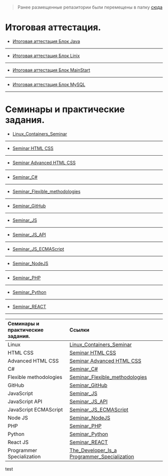 
 > Ранее размещенные репазитории были перемещены в папку [сюда](./Other_works_and_projects/)



# Итоговая аттестация.

- [Итоговая аттестация Блок Java](./Final_control_work_on_the_java_block/)
---
- [Итоговая аттестация Блок Linix](./Final_control_work_on_the_linux_block/)
---
- [Итоговая аттестация Блок MainStart](./Final_control_work_on_the_main_block/)
---
- [Итоговая аттестация Блок MySQL](./Final_control_work_on_the_MySQL_block/)
---
# Семинары и практические задания.

- [Linux_Containers_Seminar](./Linux_Containers_Seminar/)
---
- [Seminar HTML CSS](./Seminar%20HTML%20CSS/)
---
- [Seminar Advanced HTML CSS](./Seminar%20Advanced%20HTML%20CSS/)
---
- [Seminar_C#](./Seminar_C#/)
---
- [Seminar_Flexible_methodologies](./Seminar_Flexible_methodologies/)
---
- [Seminar_GitHub](./Seminar_GitHub/)
---
- [Seminar_JS](./Seminar_JS/)
---
- [Seminar_JS_API](./Seminar_JS_API/)
---
- [Seminar_JS_ECMAScript](./Seminar_JS_ECMAScript/)
---
- [Seminar_NodeJS](./Seminar_NodeJS/)
---
- [Seminar_PHP](./Seminar_PHP/)
---
- [Seminar_Python](./Seminar_Python/)
---
- [Seminar_REACT](./Seminar_REACT/)
---

|Семинары и практические задания.|Ссылки|
|:-|:-|
|Linux|[Linux_Containers_Seminar](./Linux_Containers_Seminar/)|
|HTML CSS|[Seminar HTML CSS](./Seminar%20HTML%20CSS/)|
|Advanced HTML CSS|[Seminar Advanced HTML CSS](./Seminar%20Advanced%20HTML%20CSS/)|
|C#|[Seminar_C#](./Seminar_C#/)|
|Flexible methodologies|[Seminar_Flexible_methodologies](./Seminar_Flexible_methodologies/)|
|GitHub|[Seminar_GitHub](./Seminar_GitHub/)|
|JavaScript|[Seminar_JS](./Seminar_JS/)|
|JavaScript API|[Seminar_JS_API](./Seminar_JS_API/)|
|JavaScript ECMAScript|[Seminar_JS_ECMAScript](./Seminar_JS_ECMAScript/)|
|Node JS|[Seminar_NodeJS](./Seminar_NodeJS/)|
|PHP|[Seminar_PHP](./Seminar_PHP/)|
|Python|[Seminar_Python](./Seminar_Python/)|
|React JS|[Seminar_REACT](./Seminar_REACT/)|
|Programmer Specialization|[The_Developer_Is_a Programmer_Specialization](./The_Developer_Is_a%20Programmer_Specialization/)|

test
